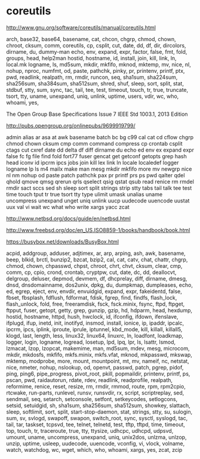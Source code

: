 # coreutils

http://www.gnu.org/software/coreutils/manual/coreutils.html

arch,
base32,
base64,
basename,
cat,
chcon,
chgrp,
chmod,
chown,
chroot,
cksum,
comm,
coreutils,
cp,
csplit,
cut,
date,
dd,
df,
dir,
dircolors,
dirname,
du,
dummy-man
echo,
env,
expand,
expr,
factor,
false,
fmt,
fold,
groups,
head,
help2man
hostid,
hostname,
id,
install,
join,
kill,
link,
ln,
local.mk
logname,
ls,
md5sum,
mkdir,
mkfifo,
mknod,
mktemp,
mv,
nice,
nl,
nohup,
nproc,
numfmt,
od,
paste,
pathchk,
pinky,
pr,
printenv,
printf,
ptx,
pwd,
readlink,
realpath,
rm,
rmdir,
runcon,
seq,
sha1sum,
sha224sum,
sha256sum,
sha384sum,
sha512sum,
shred,
shuf,
sleep,
sort,
split,
stat,
stdbuf,
stty,
sum,
sync,
tac,
tail,
tee,
test,
timeout,
touch,
tr,
true,
truncate,
tsort,
tty,
uname,
unexpand,
uniq,
unlink,
uptime,
users,
vdir,
wc,
who,
whoami,
yes,




        
The Open Group Base Specifications Issue 7
IEEE Std 1003.1, 2013 Edition

http://pubs.opengroup.org/onlinepubs/9699919799/
        
admin
    alias
    ar
    asa
    at
    awk
    basename
    batch
    bc
    bg
    c99
    cal
    cat
    cd
    cflow
    chgrp
    chmod
    chown
    cksum
    cmp
    comm
    command
    compress
    cp
    crontab
    csplit
    ctags
    cut
    cxref
    date
    dd
    delta
    df
    diff
    dirname
    du
    echo
    ed
    env
    ex
    expand
    expr
    false
    fc
    fg
    file
    find
    fold
    fort77
    fuser
    gencat
    get
    getconf
    getopts
    grep
    hash
    head
    iconv
    id
    ipcrm
    ipcs
    jobs
    join
    kill
    lex
    link
    ln
    locale
    localedef
    logger
    logname
    lp
    ls
    m4
    mailx
    make
    man
    mesg
    mkdir
    mkfifo
    more
    mv
    newgrp
    nice
    nl
    nm
    nohup
    od
    paste
    patch
    pathchk
    pax
    pr
    printf
    prs
    ps
    pwd
    qalter
    qdel
    qhold
    qmove
    qmsg
    qrerun
    qrls
    qselect
    qsig
    qstat
    qsub
    read
    renice
    rm
    rmdel
    rmdir
    sact
    sccs
    sed
    sh
    sleep
    sort
    split
    strings
    strip
    stty
    tabs
    tail
    talk
    tee
    test
    time
    touch
    tput
    tr
    true
    tsort
    tty
    type
    ulimit
    umask
    unalias
    uname
    uncompress
    unexpand
    unget
    uniq
    unlink
    uucp
    uudecode
    uuencode
    uustat
    uux
    val
    vi
    wait
    wc
    what
    who
    write
    xargs
    yacc
    zcat

http://www.netbsd.org/docs/guide/en/netbsd.html

http://www.freebsd.org/doc/en_US.ISO8859-1/books/handbook/book.html      

https://busybox.net/downloads/BusyBox.html

acpid, addgroup, adduser, adjtimex, ar, arp, arping, ash,
        awk, basename, beep, blkid, brctl, bunzip2, bzcat, bzip2, cal, cat,
        catv, chat, chattr, chgrp, chmod, chown, chpasswd, chpst, chroot,
        chrt, chvt, cksum, clear, cmp, comm, cp, cpio, crond, crontab,
        cryptpw, cut, date, dc, dd, deallocvt, delgroup, deluser, depmod,
        devmem, df, dhcprelay, diff, dirname, dmesg, dnsd, dnsdomainname,
        dos2unix, dpkg, du, dumpkmap, dumpleases, echo, ed, egrep, eject,
        env, envdir, envuidgid, expand, expr, fakeidentd, false, fbset,
        fbsplash, fdflush, fdformat, fdisk, fgrep, find, findfs, flash_lock,
        flash_unlock, fold, free, freeramdisk, fsck, fsck.minix, fsync,
        ftpd, ftpget, ftpput, fuser, getopt, getty, grep, gunzip, gzip, hd,
        hdparm, head, hexdump, hostid, hostname, httpd, hush, hwclock, id,
        ifconfig, ifdown, ifenslave, ifplugd, ifup, inetd, init, inotifyd,
        insmod, install, ionice, ip, ipaddr, ipcalc, ipcrm, ipcs, iplink,
        iproute, iprule, iptunnel, kbd_mode, kill, killall, killall5, klogd,
        last, length, less, linux32, linux64, linuxrc, ln, loadfont,
        loadkmap, logger, login, logname, logread, losetup, lpd, lpq, lpr,
        ls, lsattr, lsmod, lzmacat, lzop, lzopcat, makemime, man, md5sum,
        mdev, mesg, microcom, mkdir, mkdosfs, mkfifo, mkfs.minix, mkfs.vfat,
        mknod, mkpasswd, mkswap, mktemp, modprobe, more, mount, mountpoint,
        mt, mv, nameif, nc, netstat, nice, nmeter, nohup, nslookup, od,
        openvt, passwd, patch, pgrep, pidof, ping, ping6, pipe_progress,
        pivot_root, pkill, popmaildir, printenv, printf, ps, pscan, pwd,
        raidautorun, rdate, rdev, readlink, readprofile, realpath,
        reformime, renice, reset, resize, rm, rmdir, rmmod, route, rpm,
        rpm2cpio, rtcwake, run-parts, runlevel, runsv, runsvdir, rx, script,
        scriptreplay, sed, sendmail, seq, setarch, setconsole, setfont,
        setkeycodes, setlogcons, setsid, setuidgid, sh, sha1sum, sha256sum,
        sha512sum, showkey, slattach, sleep, softlimit, sort, split,
        start-stop-daemon, stat, strings, stty, su, sulogin, sum, sv,
        svlogd, swapoff, swapon, switch_root, sync, sysctl, syslogd, tac,
        tail, tar, taskset, tcpsvd, tee, telnet, telnetd, test, tftp, tftpd,
        time, timeout, top, touch, tr, traceroute, true, tty, ttysize,
        udhcpc, udhcpd, udpsvd, umount, uname, uncompress, unexpand, uniq,
        unix2dos, unlzma, unlzop, unzip, uptime, usleep, uudecode, uuencode,
        vconfig, vi, vlock, volname, watch, watchdog, wc, wget, which, who,
        whoami, xargs, yes, zcat, zcip
        
